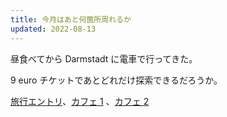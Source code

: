 ```yaml
---
title: 今月はあと何箇所周れるか
updated: 2022-08-13
---
```


昼食べてから Darmstadt に電車で行ってきた。

9 euro チケットであとどれだけ探索できるだろうか。

[旅行エントリ](https://sotaro.io/travel/2022-08-13-darmstadt)、[カフェ 1](https://sotaro.io/coffee/timms-cafe) 、[カフェ 2](https://sotaro.io/coffee/woodrich-coffee)

